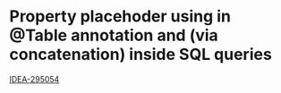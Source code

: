 # Property placehoder using in @Table annotation and (via concatenation) inside SQL queries

[IDEA-295054](https://youtrack.jetbrains.com/issue/IDEA-295054)